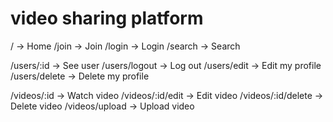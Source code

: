 # video sharing platform

/ -> Home
/join -> Join
/login -> Login
/search -> Search

/users/:id -> See user
/users/logout -> Log out
/users/edit -> Edit my profile
/users/delete -> Delete my profile

/videos/:id -> Watch video
/videos/:id/edit -> Edit video
/videos/:id/delete -> Delete video
/videos/upload -> Upload video
